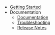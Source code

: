 - [Getting Started](getting-started/overview.md)
- Documentation
   - [Documentation](documentations/bulk-insert.md)
   - [Troubleshooting](troubleshooting/trial-period-expired-exception.md)
   - [Release Notes](https://github.com/zzzprojects/LinqToSql-Plus/releases)
